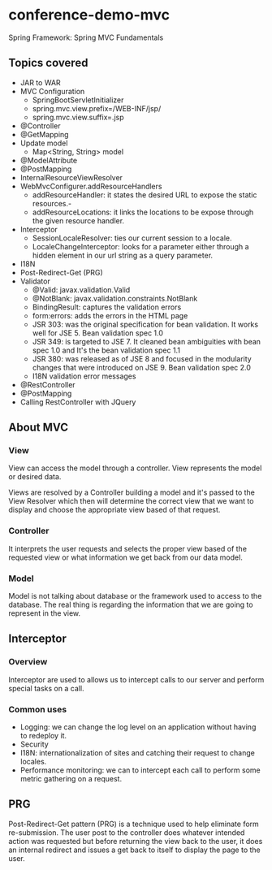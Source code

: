 # conference-demo-mvc
Spring Framework: Spring MVC Fundamentals
## Topics covered
- JAR to WAR
- MVC Configuration
    - SpringBootServletInitializer
    - spring.mvc.view.prefix=/WEB-INF/jsp/
    - spring.mvc.view.suffix=.jsp
- @Controller
- @GetMapping
- Update model
    - Map<String, String> model
- @ModelAttribute
- @PostMapping
- InternalResourceViewResolver
- WebMvcConfigurer.addResourceHandlers
    - addResourceHandler: it states the desired URL to expose the static resources.-
    - addResourceLocations: it links the locations to be expose through the given resource handler.
- Interceptor
    - SessionLocaleResolver: ties our current  session to a locale.
    - LocaleChangeInterceptor: looks for a parameter either through a hidden element in our url string as a query parameter.
- I18N
- Post-Redirect-Get (PRG)
- Validator
    - @Valid: javax.validation.Valid
    - @NotBlank: javax.validation.constraints.NotBlank
    - BindingResult: captures the validation errors
    - form:errors: adds the errors in the HTML page
    - JSR 303: was the original specification for bean validation. It works well for JSE 5. Bean validation spec 1.0
    - JSR 349: is targeted to JSE 7. It cleaned bean ambiguities with bean spec 1.0 and It's the bean validation spec 1.1
    - JSR 380: was released as of JSE 8 and focused in the modularity changes that were introduced on JSE 9. Bean validation spec 2.0
    - I18N validation error messages
- @RestController
- @PostMapping
- Calling RestController with JQuery
## About MVC
### View
View can access the model through a controller. View represents the model or desired data.

Views are resolved by a Controller building a model and it's passed to the View Resolver which then will determine the 
correct view that we want to display and choose the appropriate view based of that request.
### Controller
It interprets the user requests and selects the proper view based of the requested view or what information we get back from our data model.
### Model
Model is not talking about database or the framework used to access to the database. The real thing is regarding the information that we are going to represent in the view.
## Interceptor
### Overview
Interceptor are used to allows us to intercept calls to our server and perform special tasks on a call.
### Common uses
- Logging: we can change the log level on an application without having to redeploy it.
- Security
- I18N: internationalization of sites and catching their request to change locales.
- Performance monitoring: we can to intercept each call to perform some metric gathering on a request.
## PRG
Post-Redirect-Get pattern (PRG) is a technique used to help eliminate form re-submission.
The user post to the controller does whatever intended action was requested but before returning the view back to the user, 
it does an internal redirect and issues a get back to itself to display the page to the user.